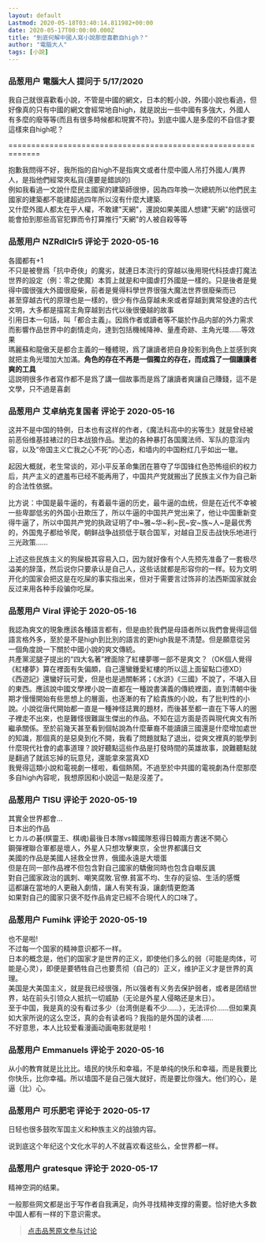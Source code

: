 ```yaml
---
layout: default
Lastmod: 2020-05-18T03:40:14.811982+00:00
date: 2020-05-17T00:00:00.000Z
title: "到底何解中國人寫小說那麼喜歡自high？"
author: "電腦大人"
tags: [小說]
---
```



### 品葱用户 **電腦大人** 提问于 5/17/2020
    
我自己就很喜歡看小說，不管是中國的網文，日本的輕小說，外國小說也看過，但好像真的只有中國的網文會經常地自high，就是說出一些中國有多強大，外國人有多麼的廢等等(而且有很多時候都和現實不符)。到底中國人是多麼的不自信才要這樣來自high呢？  
  
\=============================================================  
  
抱歉我問得不好，我所指的自high不是指爽文或者什麼中國人吊打外國人/異界人，是指他們經常夾私貨(還要是錯誤的)  
例如我看過一文說什麼民主國家的建築師很慘，因為四年換一次總統所以他們民主國家的建築都不能建超過四年所以沒有什麼大建築.  
又什麼外國人都太在乎人權，不敢建"天網"，還說如果美國人想建"天網"的話很可能會拍到那些高官犯罪而令打算推行"天網"的人被自殺等等
    
                

### 品葱用户 **NZRdlClr5** 评论于 2020-05-16
        
各國都有+1  
不只是被譽爲「抗中奇俠」的魔劣，就連日本流行的穿越以後用現代科技虐打魔法世界的設定（例：零之使魔）本質上就是和中國虐打外國是一樣的。只是後者是覺得中國很强大外國很廢柴，前者是覺得科學世界很强大魔法世界很廢柴而已  
甚至穿越古代的原理也是一樣的，很少有作品穿越未來或者穿越到異常發達的古代文明，大多都是描寫主角穿越到古代以後很優越的故事  
引用日本一句話，叫「都合主義」。因爲作者或讀者等不屬於作品内部的外力需求而影響作品世界中的劇情走向，達到包括機械降神、量產奇跡、主角光環……等效果  
瑪麗蘇和龍傲天是都合主義的一種體現，爲了讓讀者把自身投影到角色上並感到爽就把主角光環加大加滿。**角色的存在不再是一個獨立的存在，而成爲了一個讓讀者爽的工具**  
這説明很多作者寫作都不是爲了講一個故事而是爲了讓讀者爽讓自己賺錢，這不是文學，只不過是喜劇
        
                

### 品葱用户 **艾卓纳克复国者** 评论于 2020-05-16
        
这并不是中国的特例，日本也有这样的作者，《魔法科高中的劣等生》就是曾经被前恶俗维基挂裱过的日本战狼作品。里边的各种暴打各国魔法师、军队的意淫内容，以及“帝国主义亡我之心不死”的心态，和墙内的中国粉红几乎如出一辙。  
  
起因大概就，老生常谈的，邓小平反革命集团在篡夺了华国锋红色恐怖组织的权力后，共产主义的遮羞布已经不能再用了，中国共产党就搬出了民族主义作为自己新的合法性依据。  
  
比方说：中国是最牛逼的，有着最牛逼的历史，最牛逼的血统，但是在近代不幸被一些卑鄙低劣的外国小丑欺压了，所以牛逼的中国共产党出来了，他让中国重新变得牛逼了，所以中国共产党的执政证明了中~雅~华~利~民~安~族~人~是最优秀的，外国鬼子都给爷爬，朝鲜战争战损低于联合国军，对越自卫反击战快乐地进行三光政策……  
  
上述这些民族主义的狗屎极其容易入口，因为就好像有个人先预先准备了一套极尽溢美的辞藻，然后说你只要承认是自己人，这些话就都是形容你的一样。较为文明开化的国家会把这是在吃屎的事实指出来，但对于需要言过饰非的法西斯国家就会反过来用各种手段骗你吃屎。
        
                

### 品葱用户 **Viral** 评论于 2020-05-16
        
我認為爽文的現象應該各種語言都有，但是由於我們是母語者所以我們會覺得這個語言格外多，至於是不是high到比別的語言的更high我是不清楚。但是願意從另一個角度說一下關於中國小說的爽文傳統。  
共產黨泥腿子提出的“四大名著”裡面除了紅樓夢哪一部不是爽文？（OK個人覺得《紅樓夢》算在裡面有失偏頗，自己還蠻鍾愛紅樓的所以這上面留點口德XD）  
《西遊記》還蠻好玩可愛，但是也是過關斬將；《水滸》《三國》不說了，不堪入目的東西。應該說中國文學裡小說一直都在一種說書演義的傳統裡面，直到清朝中後期才慢慢開始有些思想上的層面，也逐漸的有了給貴族的小說，有了批判性的小說。小說從唐代開始都一直是一種神怪誌異的題材，而後甚至都一直在下等人的圈子裡走不出來，也是難怪很難誕生傑出的作品。不知在這方面是否與現代爽文有所繼承關係。至於前幾天甚至看到個帖說為什麼華裔不能讀讀三國還是什麼增加處世的知識，那個真的是惡臭到化不開，我看了問題就點了退出，從爽文裡真的能學到什麼現代社會的處事道理？說好聽點這些作品是打發時間的英雄故事，說難聽點就是翻過了就該忘掉的玩意兒，還能拿來當真XD  
我覺得這類小說和電視劇一樣啦，看個熱鬧。不過至於中共國的電視劇為什麼那麼多自high內容呢，我想原因和小說這一點是沒差了。
        
                

### 品葱用户 **TISU** 评论于 2020-05-19
        
其實全世界都會...  
日本出的作品  
ヒカルの碁(棋靈王、棋魂)最後日本隊vs韓國隊惹得日韓兩方書迷不開心  
鋼彈裡聯合軍都是壞人，外星人只想攻擊東京，全世界都講日文  
美國的作品是美國人拯救全世界，俄國永遠是大壞蛋  
但是在同一部作品裡不但包含對自己國家的驕傲同時也包含自嘲反諷  
對自己國家政治的諷刺、嘲笑腐敗.官僚.貧富不均、生存的妥協、生活的感慨  
這都讓在當地的人更融入劇情，讓人有笑有淚，讓劇情更飽滿  
如果對自己的國家只褒不貶作品肯定已經不合現代人的口味了。
        
                

### 品葱用户 **Fumihk** 评论于 2020-05-19
        
也不是啦!  
不过每一个国家的精神意识都不一样。  
日本的概念是，他们的国家才是世界的正义，即使他们多么的弱（可能是肉体，可能是心灵），即便是要牺牲自己也要贯彻（自己的）正义，维护正义才是世界的真理。  
美国是大美国主义，就是我已经很强，所以强者有义务去保护弱者，或者是团结世界，站在前头引领众人抵抗一切威胁（无论是外星人侵略还是末日）。  
至于中国，我是真的没有看过多少（台湾倒是看不少……），无法评价……但如果真如大家所说的这么空泛，真的会有读者吗？我指的是外国的读者……  
不好意思，本人比较爱看漫画动画电影就是啦！
        
                

### 品葱用户 **Emmanuels** 评论于 2020-05-16
        
从小的教育就是比比比。墙民的快乐和幸福，不是单纯的快乐和幸福，而是我要比你快乐，比你幸福。所以墙国不是自己强大就好，而是要比你强大。他们的心，是逼（比）心。
        
                

### 品葱用户 **可乐肥宅** 评论于 2020-05-17
        
日轻也很多鼓吹军国主义和种族主义的战狼内容。  
  
说到底这个年纪这个文化水平的人不就喜欢看这些么，全世界都一样。
        
                

### 品葱用户 **gratesque** 评论于 2020-05-17
        
精神空洞的结果。  
  
一般那些网文都是出于写作者自我满足，向外寻找精神支撑的需要。恰好绝大多数中国人都有一样的下意识需求。
        
                





> [点击品葱原文参与讨论](https://pincong.rocks/question/25405)

